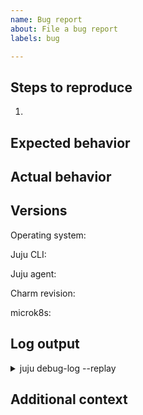 ```yaml
---
name: Bug report
about: File a bug report
labels: bug

---
```


<!-- Thank you for submitting a bug report! All fields are required unless marked optional. -->

## Steps to reproduce
1. 

## Expected behavior


## Actual behavior
<!-- If applicable, add screenshots -->


## Versions

<!-- Run "lsb_release -sd" -->
Operating system: 

<!-- Run "juju version" -->
Juju CLI: 

<!-- Model version from "juju status" -->
Juju agent: 

<!-- App revision from "juju status" or (advanced) commit hash -->
Charm revision: 

<!-- Run "microk8s version" -->
microk8s: 

## Log output
<details>
<summary> juju debug-log --replay </summary>

<!-- Paste the full output of "juju debug-log --replay" between the triple backticks (```) -->
```shell


```
</details>

<!-- (Optional) Copy the logs that are relevant to the bug & paste inside triple backticks below -->


## Additional context
<!-- (Optional) Add any additional information here -->
